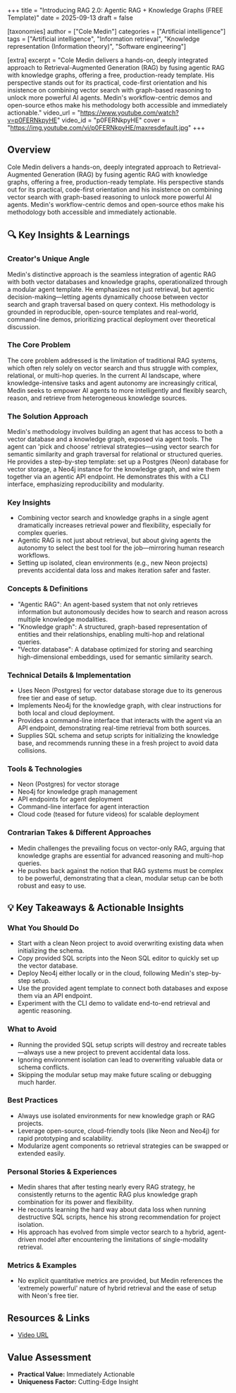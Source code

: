 +++
title = "Introducing RAG 2.0: Agentic RAG + Knowledge Graphs (FREE Template)"
date = 2025-09-13
draft = false

[taxonomies]
author = ["Cole Medin"]
categories = ["Artificial intelligence"]
tags = ["Artificial intelligence", "Information retrieval", "Knowledge representation (Information theory)", "Software engineering"]

[extra]
excerpt = "Cole Medin delivers a hands-on, deeply integrated approach to Retrieval-Augmented Generation (RAG) by fusing agentic RAG with knowledge graphs, offering a free, production-ready template. His perspective stands out for its practical, code-first orientation and his insistence on combining vector search with graph-based reasoning to unlock more powerful AI agents. Medin's workflow-centric demos and open-source ethos make his methodology both accessible and immediately actionable."
video_url = "https://www.youtube.com/watch?v=p0FERNkpyHE"
video_id = "p0FERNkpyHE"
cover = "https://img.youtube.com/vi/p0FERNkpyHE/maxresdefault.jpg"
+++

## Overview

Cole Medin delivers a hands-on, deeply integrated approach to Retrieval-Augmented Generation (RAG) by fusing agentic RAG with knowledge graphs, offering a free, production-ready template. His perspective stands out for its practical, code-first orientation and his insistence on combining vector search with graph-based reasoning to unlock more powerful AI agents. Medin's workflow-centric demos and open-source ethos make his methodology both accessible and immediately actionable.

## 🔍 Key Insights & Learnings

### Creator's Unique Angle
Medin's distinctive approach is the seamless integration of agentic RAG with both vector databases and knowledge graphs, operationalized through a modular agent template. He emphasizes not just retrieval, but agentic decision-making—letting agents dynamically choose between vector search and graph traversal based on query context. His methodology is grounded in reproducible, open-source templates and real-world, command-line demos, prioritizing practical deployment over theoretical discussion.

### The Core Problem
The core problem addressed is the limitation of traditional RAG systems, which often rely solely on vector search and thus struggle with complex, relational, or multi-hop queries. In the current AI landscape, where knowledge-intensive tasks and agent autonomy are increasingly critical, Medin seeks to empower AI agents to more intelligently and flexibly search, reason, and retrieve from heterogeneous knowledge sources.

### The Solution Approach
Medin's methodology involves building an agent that has access to both a vector database and a knowledge graph, exposed via agent tools. The agent can 'pick and choose' retrieval strategies—using vector search for semantic similarity and graph traversal for relational or structured queries. He provides a step-by-step template: set up a Postgres (Neon) database for vector storage, a Neo4j instance for the knowledge graph, and wire them together via an agentic API endpoint. He demonstrates this with a CLI interface, emphasizing reproducibility and modularity.

### Key Insights
- Combining vector search and knowledge graphs in a single agent dramatically increases retrieval power and flexibility, especially for complex queries.
- Agentic RAG is not just about retrieval, but about giving agents the autonomy to select the best tool for the job—mirroring human research workflows.
- Setting up isolated, clean environments (e.g., new Neon projects) prevents accidental data loss and makes iteration safer and faster.

### Concepts & Definitions
- "Agentic RAG": An agent-based system that not only retrieves information but autonomously decides how to search and reason across multiple knowledge modalities.
- "Knowledge graph": A structured, graph-based representation of entities and their relationships, enabling multi-hop and relational queries.
- "Vector database": A database optimized for storing and searching high-dimensional embeddings, used for semantic similarity search.

### Technical Details & Implementation
- Uses Neon (Postgres) for vector database storage due to its generous free tier and ease of setup.
- Implements Neo4j for the knowledge graph, with clear instructions for both local and cloud deployment.
- Provides a command-line interface that interacts with the agent via an API endpoint, demonstrating real-time retrieval from both sources.
- Supplies SQL schema and setup scripts for initializing the knowledge base, and recommends running these in a fresh project to avoid data collisions.

### Tools & Technologies
- Neon (Postgres) for vector storage
- Neo4j for knowledge graph management
- API endpoints for agent deployment
- Command-line interface for agent interaction
- Cloud code (teased for future videos) for scalable deployment

### Contrarian Takes & Different Approaches
- Medin challenges the prevailing focus on vector-only RAG, arguing that knowledge graphs are essential for advanced reasoning and multi-hop queries.
- He pushes back against the notion that RAG systems must be complex to be powerful, demonstrating that a clean, modular setup can be both robust and easy to use.

## 💡 Key Takeaways & Actionable Insights

### What You Should Do
- Start with a clean Neon project to avoid overwriting existing data when initializing the schema.
- Copy provided SQL scripts into the Neon SQL editor to quickly set up the vector database.
- Deploy Neo4j either locally or in the cloud, following Medin's step-by-step setup.
- Use the provided agent template to connect both databases and expose them via an API endpoint.
- Experiment with the CLI demo to validate end-to-end retrieval and agentic reasoning.

### What to Avoid
- Running the provided SQL setup scripts will destroy and recreate tables—always use a new project to prevent accidental data loss.
- Ignoring environment isolation can lead to overwriting valuable data or schema conflicts.
- Skipping the modular setup may make future scaling or debugging much harder.

### Best Practices
- Always use isolated environments for new knowledge graph or RAG projects.
- Leverage open-source, cloud-friendly tools (like Neon and Neo4j) for rapid prototyping and scalability.
- Modularize agent components so retrieval strategies can be swapped or extended easily.

### Personal Stories & Experiences
- Medin shares that after testing nearly every RAG strategy, he consistently returns to the agentic RAG plus knowledge graph combination for its power and flexibility.
- He recounts learning the hard way about data loss when running destructive SQL scripts, hence his strong recommendation for project isolation.
- His approach has evolved from simple vector search to a hybrid, agent-driven model after encountering the limitations of single-modality retrieval.

### Metrics & Examples
- No explicit quantitative metrics are provided, but Medin references the 'extremely powerful' nature of hybrid retrieval and the ease of setup with Neon's free tier.

## Resources & Links

- [Video URL](https://www.youtube.com/watch?v=p0FERNkpyHE)

## Value Assessment
- **Practical Value:** Immediately Actionable
- **Uniqueness Factor:** Cutting-Edge Insight

